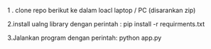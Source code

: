 1 . clone repo berikut ke dalam loacl laptop / PC (disarankan zip)

2.install ualng library dengan perintah :
  pip  install -r requirments.txt
  
3.Jalankan program dengan perintah:
  python app.py
